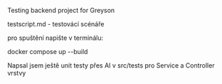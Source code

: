 Testing backend project for Greyson

testscript.md - testovácí scénáře

pro spuštění napište v terminálu:

docker compose up --build

Napsal jsem ještě unit testy přes AI v src/tests pro Service a Controller vrstvy